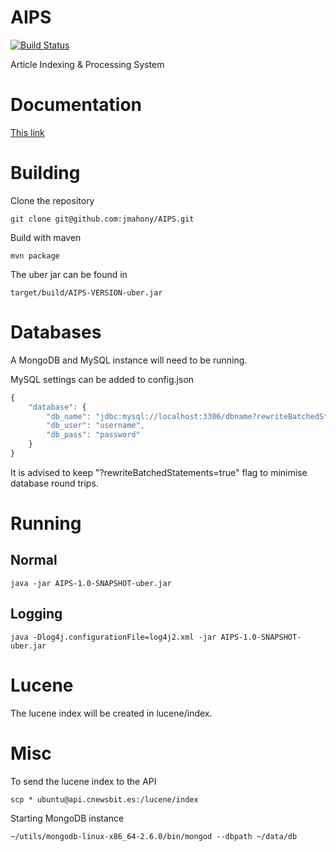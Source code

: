 AIPS
=====
[![Build Status](http://ci.joshmahony.com/buildStatus/icon?job=AIPS)](http://ci.joshmahony.com/job/AIPS/)

Article Indexing & Processing System

# Documentation

[This link](http://ci.joshmahony.com/job/AIPS/javadoc/)
# Building
Clone the repository
```
git clone git@github.com:jmahony/AIPS.git
```
Build with maven
```
mvn package
```
The uber jar can be found in
```
target/build/AIPS-VERSION-uber.jar
```
# Databases
A MongoDB and MySQL instance will need to be running.

MySQL settings can be added to config.json

```javascript
{
    "database": {
        "db_name": "jdbc:mysql://localhost:3306/dbname?rewriteBatchedStatements=true",
        "db_user": "username",
        "db_pass": "password"
    }
}
```

It is advised to keep "?rewriteBatchedStatements=true" flag to minimise database round trips.

# Running
## Normal
```
java -jar AIPS-1.0-SNAPSHOT-uber.jar
```
## Logging
```
java -Dlog4j.configurationFile=log4j2.xml -jar AIPS-1.0-SNAPSHOT-uber.jar
```
# Lucene
The lucene index will be created in lucene/index.
# Misc
To send the lucene index to the API
```
scp * ubuntu@api.cnewsbit.es:/lucene/index
```
Starting MongoDB instance
```
~/utils/mongodb-linux-x86_64-2.6.0/bin/mongod --dbpath ~/data/db
```
